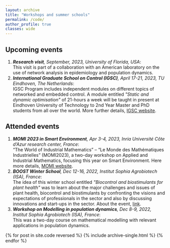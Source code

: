```yaml
---
layout: archive
title: "Workshops and summer schools"
permalink: /code/
author_profile: true
classes: wide
---
```

## Upcoming events
1. ***Research visit**, September, 2023, University of Florida, USA*:<br> This visit is part of a collaboration with an American laboratory 
on the use of network analysis in epidemiology and population dynamics.
2. ***International Graduate School on Control (IGSC)**, April 17-21, 2023, TU Eindhoven, The Netherlands*:<br> IGSC Program includes independent 
modules on different topics of networked and embedded control. A module entitled *"Static and dynamic optimisation"* of 21-hours a week will be 
taught in present at Eindhoven University of Technology to 2nd Year Master and PhD students from all over the world. 
More further details, [IGSC website](http://www.eeci-igsc.eu/). 
   

## Attended events
1. ***MOMI 2023 in Smart Environment**, Apr 3-4, 2023, Inria Université Côte d’Azur research center, France*:<br> “The World of Industrial 
Mathematics” – “Le Monde des Mathématiques Industrielles” (MOMI2023), a two-day workshop on Applied and Industrial Mathematics, 
focusing this year on Smart Environment. Here more details, [MOMI website](https://phd-seminars-sam.inria.fr/momi2023-le-monde-des-mathematiques-industrielles-smart-environment/).
2. ***BOOST Winter School**, Dec 12-16, 2022, Institut Sophia Agrobiotech (ISA), France*:<br> 
The idea of this winter school entitled *"Biocontrol and biostimulants for plant health"* was to learn about the major challenges and issues of plant health, biocontrol and biostimulants by confronting the visions and expectations of professionals in the sector and also by discussing innovations and start-ups in the sector. About the event, [link](https://univ-cotedazur.eu/msc/msc-boost/academic-program/boost-winter-school).
3. ***Workshop on Modelling in population dynamics**, Dec 8-9, 2022, Institut Sophia Agrobiotech (ISA), France*:<br>
This was a two-day course on mathematical modelling with relevant applications in population dynamics.

{% for post in site.code reversed %}
  {% include archive-single.html %}
{% endfor %}
